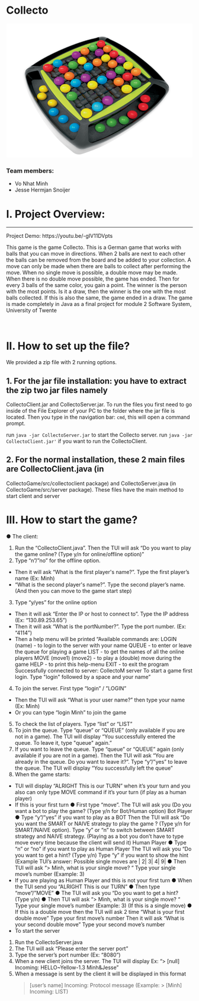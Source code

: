 # Collecto

![Game Background](/Collecto.png)

### Team members:

- Vo Nhat Minh
- Jesse Hermjan Snoijer

# I. Project Overview:

---

<p>
Project Demo: https://youtu.be/-gIV11DVpts
    
This game is the game Collecto.
This is a German game that works with balls that you can move in directions. When 2 balls are
next to each other the balls can be removed from the board and be added to your collection. A
move can only be made when there are balls to collect after performing the move. When no
single move is possible, a double move may be made. When there is no double move possible,
the game has ended. Then for every 3 balls of the same color, you gain a point. The winner is
the person with the most points. Is it a draw, then the winner is the one with the most balls
collected. If this is also the same, the game ended in a draw.
The game is made completely in Java as a final project for module 2 Software System, University of Twente
</p>
<br/>

# II. How to set up the file?

We provided a zip file with 2 running options.
## 1. For the jar file installation: you have to extract the zip two jar files namely
CollectoClient.jar and CollectoServer.jar. To run the files you first need to go inside of the File
Explorer of your PC to the folder where the jar file is located. Then you type in the navigation
bar: `cmd`, this will open a command prompt. 

run `java -jar CollectoServer.jar` to start the Collecto server.
run `java -jar CollectoClient.jar'` if you want to run the CollectoClient.

## 2. For the normal installation, these 2 main files are CollectoClient.java (in
CollectoGame/src/collectoclient package) and CollectoServer.java (in CollectoGame/src/server
package). These files have the main method to start client and server


# III. How to start the game?
● The client:

1. Run the “CollectoClient.java”. Then the TUI will ask “Do you want to play the
   game online? (Type y/n for online/offline option)”
2. Type “n”/”no” for the offline option.

- Then it will ask “What is the first player's name?”. Type the first player’s
  name (Ex: Minh)
- “What is the second player's name?”. Type the second player’s name.
  (And then you can move to the game start step)

3. Type “y/yes” for the online option

- Then it will ask “Enter the IP or host to connect to”. Type the IP address
  (Ex: “130.89.253.65”)
- Then it will ask “What is the portNumber?”. Type the port number.
  (Ex: “4114”)
- Then a help menu will be printed
  “Available commands are:
  LOGIN (name) - to login to the server with your name
  QUEUE - to enter or leave the queue for playing a game
  LIST - to get the names of all the online players
  MOVE (move1) (move2) - to play a (double) move during the game
  HELP - to print this help-menu
  EXIT - to exit the program
  Successfully connected to server: CollectoM server
  To start a game first login. Type "login" followed by a space and your
  name”

4. To join the server. First type “login” / ”LOGIN”

- Then the TUI will ask “What is your user name?” then type your name
  (Ex: Minh)
- Or you can type “login Minh” to join the game

5. To check the list of players. Type “list” or “LIST”
6. To join the queue. Type “queue” or “QUEUE” (only available if you are not in a
   game). The TUI will display “You successfully entered the queue. To leave it,
   type "queue" again.”
7. If you want to leave the queue. Type “queue” or “QUEUE” again (only available if
   you are not in a game). Then the TUI will ask “You are already in the queue. Do
   you want to leave it?”. Type “y”/”yes” to leave the queue. The TUI will display
   “You successfully left the queue”
8. When the game starts:

- TUI will display “ALRIGHT This is our TURN” when it’s your turn and you
  also can only type MOVE command if it’s your turn (if play as a human
  player)
- If this is your first turn
  ● First type “move”. The TUI will ask you (Do you want a bot to play
  the game? (Type y/n for Bot/Human option)
  Bot Player
  ● Type “y”/”yes” if you want to play as a BOT
  Then the TUI will ask “Do you want the SMART or NAIVE strategy
  to play the game ? (Type y/n for SMART/NAIVE option). Type “y”
  or “n” to switch between SMART strategy and NAIVE strategy.
  (Playing as a bot you don’t have to type move every time because
  the client will send it)
  Human Player
  ● Type “n” or “no” if you want to play as Human Player
  The TUI will ask you “Do you want to get a hint? (Type y/n)
  Type “y” if you want to show the hint
  (Example TUI’s answer: Possible single moves are | 2| 3| 4| 9|
  ● Then TUI will ask “> Minh, what is your single move? “ Type your
  single move’s number (Example: 3)
- If you are playing as Human Player and this is not your first turn
  ● When the TUI send you “ALRIGHT This is our TURN”
  ● Then type “move”/”MOVE”
  ● The TUI will ask you “Do you want to get a hint? (Type y/n)
  ● Then TUI will ask “> Minh, what is your single move? “ Type your
  single move’s number (Example: 3) (If this is a single move)
  ● If this is a double move then the TUI will ask 2 time
  “What is your first double move” Type your first move’s number
  Then it will ask “What is your second double move” Type your
  second move’s number
- To start the server

1. Run the CollectoServer.java
2. The TUI will ask “Please enter the server port”
3. Type the server’s port number (Ex: “8080”)
4. When a new client joins the server.
   The TUI will display Ex: “> [null] Incoming: HELLO~Yellow-1.3 Minh&Jesse”
5. When a message is sent by the client it will be displayed in this format
   > [user’s name] Incoming: Protocol message
   > (Example: > [Minh] Incoming: LIST)
